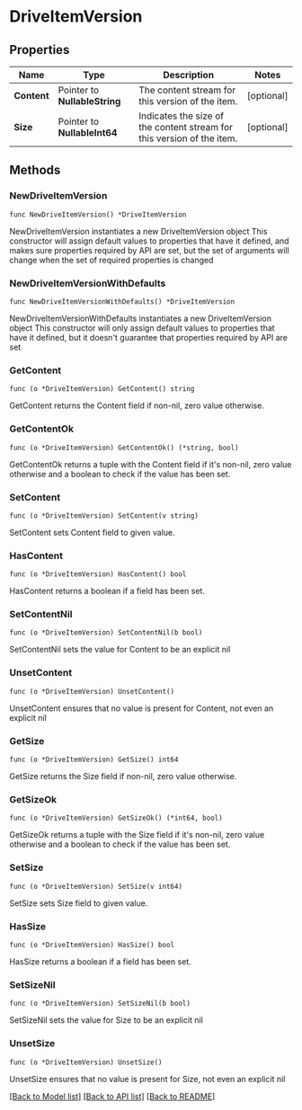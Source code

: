 # DriveItemVersion

## Properties

Name | Type | Description | Notes
------------ | ------------- | ------------- | -------------
**Content** | Pointer to **NullableString** | The content stream for this version of the item. | [optional] 
**Size** | Pointer to **NullableInt64** | Indicates the size of the content stream for this version of the item. | [optional] 

## Methods

### NewDriveItemVersion

`func NewDriveItemVersion() *DriveItemVersion`

NewDriveItemVersion instantiates a new DriveItemVersion object
This constructor will assign default values to properties that have it defined,
and makes sure properties required by API are set, but the set of arguments
will change when the set of required properties is changed

### NewDriveItemVersionWithDefaults

`func NewDriveItemVersionWithDefaults() *DriveItemVersion`

NewDriveItemVersionWithDefaults instantiates a new DriveItemVersion object
This constructor will only assign default values to properties that have it defined,
but it doesn't guarantee that properties required by API are set

### GetContent

`func (o *DriveItemVersion) GetContent() string`

GetContent returns the Content field if non-nil, zero value otherwise.

### GetContentOk

`func (o *DriveItemVersion) GetContentOk() (*string, bool)`

GetContentOk returns a tuple with the Content field if it's non-nil, zero value otherwise
and a boolean to check if the value has been set.

### SetContent

`func (o *DriveItemVersion) SetContent(v string)`

SetContent sets Content field to given value.

### HasContent

`func (o *DriveItemVersion) HasContent() bool`

HasContent returns a boolean if a field has been set.

### SetContentNil

`func (o *DriveItemVersion) SetContentNil(b bool)`

 SetContentNil sets the value for Content to be an explicit nil

### UnsetContent
`func (o *DriveItemVersion) UnsetContent()`

UnsetContent ensures that no value is present for Content, not even an explicit nil
### GetSize

`func (o *DriveItemVersion) GetSize() int64`

GetSize returns the Size field if non-nil, zero value otherwise.

### GetSizeOk

`func (o *DriveItemVersion) GetSizeOk() (*int64, bool)`

GetSizeOk returns a tuple with the Size field if it's non-nil, zero value otherwise
and a boolean to check if the value has been set.

### SetSize

`func (o *DriveItemVersion) SetSize(v int64)`

SetSize sets Size field to given value.

### HasSize

`func (o *DriveItemVersion) HasSize() bool`

HasSize returns a boolean if a field has been set.

### SetSizeNil

`func (o *DriveItemVersion) SetSizeNil(b bool)`

 SetSizeNil sets the value for Size to be an explicit nil

### UnsetSize
`func (o *DriveItemVersion) UnsetSize()`

UnsetSize ensures that no value is present for Size, not even an explicit nil

[[Back to Model list]](../README.md#documentation-for-models) [[Back to API list]](../README.md#documentation-for-api-endpoints) [[Back to README]](../README.md)


